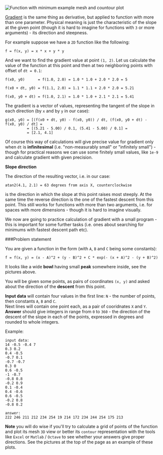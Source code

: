 <div class="centered">
<img alt="Function with minimum example mesh and countour plot" src="http://s22.postimg.org/y7a4kj8n5/minima.png"/>
</div>

[Gradient](http://en.wikipedia.org/wiki/Gradient) is the same thing as derivative, but applied to function with more
than one parameter. Physical meaning is just the characteristic of the slope at the given point (though it is hard to
imagine for functions with `3` or more arguments) - its direction and steepness.

For example suppose we have a `2D` function like the following:

    f = f(x, y) = x * x + y * y

And we want to find the gradient value at point `(1, 2)`. Let us calculate the value of the function at this point and
then at two neighboring points with offset of `dt = 0.1`:

    f(x0, y0)      = f(1.0, 2.0) = 1.0 * 1.0 + 2.0 * 2.0 = 5
	
	f(x0 + dt, y0) = f(1.1, 2.0) = 1.1 * 1.1 + 2.0 * 2.0 = 5.21
	
	f(x0, y0 + dt) = f(1.0, 2.1) = 1.0 * 1.0 + 2.1 * 2.1 = 5.41
	
The gradient is a vector of values, representing the tangent of the slope in each direction
(by `x` and by `y` in our case):

    g(x0, y0) = [(f(x0 + dt, y0) - f(x0, y0)) / dt, (f(x0, y0 + dt) - f(x0, y0) / dt] =
			  = [(5.21 - 5.00) / 0.1, (5.41 - 5.00) / 0.1] =
			  = [2.1, 4.1]

Of course this way of calculations will give precise value for gradient only when `dt` is **infinitesimal** (i.e.
"non-measurably small" or "infinitely small") - though for practical reasons we can use some finitely small values,
like `1e-9` and calculate gradient with given precision.

**Slope direction**

The direction of the resulting vector, i.e. in our case:

    atan2(4.1, 2.1) = 63 degrees from axis X, counterclockwise

is the direction in which the slope at this point raises most steeply. At the same time the reverse direction is the
one of the fastest descent from this point. This still works for functions with more than two arguments, i.e. for
spaces with more dimensions - though it is hard to imagine visually.

We now are going to practice calculation of gradient with a small program - this is important for some further tasks
(i.e. ones about searching for minimums with fastest descent path etc).

###Problem statement

You are given a function in the form (with `A`, `B` and `C` being some constants):

    f = f(x, y) = (x - A)^2 + (y - B)^2 + C * exp(- (x + A)^2 - (y + B)^2)

It looks like a wide **bowl** having small **peak** somewhere inside, see the pictures above.

You will be given some points, as pairs of coordinates `(x, y)` and asked about the direction of the **descent** from
this point.

**Input data** will contain four values in the first line: `N` - the number of points, then constants `A`, `B` and `C`.  
Next lines will contain one point each, as a pair of cooridnates `X` and `Y`.  
**Answer** should give integers in range from `0` to `360` - the direction of the descent of the slope in each of the
points, expressed in degrees and rounded to whole integers.

Example:

    input data:
	14 -0.5 -0.4 7
	0.3 0.2
	0.4 -0.5
	-0.7 0.1
	-0.7 -0.7
	0.3 0
	0.6 -0.5
	-1 -0.7
	-0.8 0.8
	-0.2 0.9
	0.1 -0.4
	0.4 -0.6
	0.6 -0.5
	-0.2 0.8
	-0.8 0.2
	
	answer:
	222 246 211 212 234 254 19 214 172 234 244 254 175 213

**Note** you will do wise if you'll try to calculate a grid of points of the function and plot its mesh `3D` view
or better its `contour` representation with the tools like `Excel` or `Matlab` / `Octave` to see whether your answers
give proper directions. See the pictures at the top of the page as an example of these plots.
